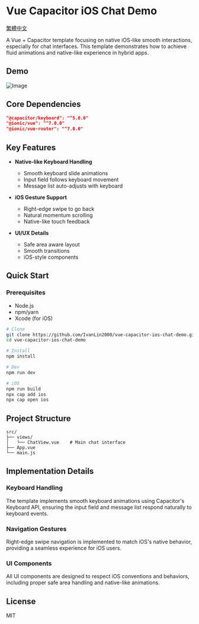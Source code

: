 # Vue Capacitor iOS Chat Demo

[繁體中文](./README.zh-TW.md)

A Vue + Capacitor template focusing on native iOS-like smooth interactions, especially for chat interfaces. This template demonstrates how to achieve fluid animations and native-like experience in hybrid apps.

## Demo

![Image](https://github.com/user-attachments/assets/7933c2aa-b91c-4a41-868c-4dc5b0be51d4)

## Core Dependencies

```json
"@capacitor/keyboard": "^5.0.0"
"@ionic/vue": "^7.0.0"
"@ionic/vue-router": "^7.0.0"
```

## Key Features

- **Native-like Keyboard Handling**
  - Smooth keyboard slide animations
  - Input field follows keyboard movement
  - Message list auto-adjusts with keyboard

- **iOS Gesture Support**
  - Right-edge swipe to go back
  - Natural momentum scrolling
  - Native-like touch feedback

- **UI/UX Details**
  - Safe area aware layout
  - Smooth transitions
  - iOS-style components

## Quick Start

### Prerequisites
- Node.js
- npm/yarn
- Xcode (for iOS)

```bash
# Clone
git clone https://github.com/IvanLin2000/vue-capacitor-ios-chat-demo.git
cd vue-capacitor-ios-chat-demo

# Install
npm install

# Dev
npm run dev

# iOS
npm run build
npx cap add ios
npx cap open ios
```

## Project Structure

```
src/
├── views/
│   └── ChatView.vue    # Main chat interface
├── App.vue
└── main.js
```

## Implementation Details

### Keyboard Handling
The template implements smooth keyboard animations using Capacitor's Keyboard API, ensuring the input field and message list respond naturally to keyboard events.

### Navigation Gestures
Right-edge swipe navigation is implemented to match iOS's native behavior, providing a seamless experience for iOS users.

### UI Components
All UI components are designed to respect iOS conventions and behaviors, including proper safe area handling and native-like animations.

## License

MIT
